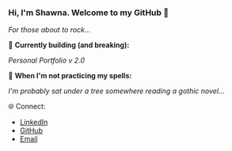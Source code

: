 ### Hi, I'm Shawna. Welcome to my GitHub 🤘
<i> For those about to rock... </i>

🧙 <b>Currently building (and breaking):</b>

<i>Personal Portfolio v 2.0</i>

🔮 <b>When I'm not practicing my spells:</b>

<i>I'm probably sat under a tree somewhere reading a gothic novel...</i>

🌐 Connect:
* <a href="https://www.linkedin.com/in/shawna-chatfield/">LinkedIn</a>
* <a href="https://github.com/schatfield">GitHub</a>
* <a href="mailto: chatfield.shc@gmail.com">Email</a>



<!--
**schatfield/schatfield** is a ✨ _special_ ✨ repository because its `README.md` (this file) appears on your GitHub profile.

Here are some ideas to get you started:

- 🔭 I’m currently working on ...
- 🌱 I’m currently learning ...
- 👯 I’m looking to collaborate on ...
- 🤔 I’m looking for help with ...
- 💬 Ask me about ...
- 📫 How to reach me: ...
- 😄 Pronouns: ...
- ⚡ Fun fact: ...
-->
